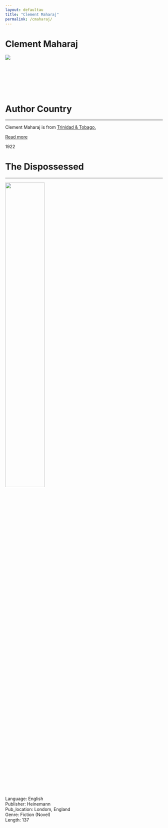 ```yaml
---
layout: defaultau
title: "Clement Maharaj"
permalink: /cmaharaj/
---
```

<!-- partial:index.partial.html -->
<div class="content">
    <h1>Clement Maharaj</h1>
    <div class="quote">
        <div><img src="https://t4.ftcdn.net/jpg/03/40/12/49/360_F_340124934_bz3pQTLrdFpH92ekknuaTHy8JuXgG7fi.jpg" class="logo"></div>
    </div>
    <div class="timeline">
        <div style="padding-bottom:100px;"></div>
        <div class="block">
            <div class="date right"><p class="right">  </p></div>
            <div class="dot"></div>
            <div class="left first">
            <div class="author_country">
                <h1>Author Country</h1><hr>
          <div class="aclocation">  <p>Clement Maharaj is from <a href="{{ site.baseurl }}/3">Trinidad & Tobago.</a></p></div>
                <div class="acreadmore"><a href="NA" target="_blank">Read more</a></div>
            </div>
            </div>
        </div>
        <div class="block">
            <div class="date left"><p class="left">1922</p></div>
            <div class="dot"></div>
            <div class="right">
                <h1>The Dispossessed</h1><hr>
                <p><img src="https://pictures.abebooks.com/isbn/9780435989286-us.jpg" height="50%" width = "50%"></p>
                <p>
                Language: English<br/>
                Publisher: Heinemann<br/>
                Pub_location: Londom, England<br/>
                Genre: Fiction (Novel)<br/>
                Length: 137</p>
            </div>
        </div>
</div>
  <!-- partial -->
<script src='https://cdnjs.cloudflare.com/ajax/libs/jquery/3.1.1/jquery.min.js'></script><script  src="{{ site.baseurl }}/assets/js/authorscript.js"></script>